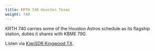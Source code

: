 ```yaml
---
title: KRTH 740 Houston Texas
weight: 740
---
```

KRTH 740 carries some of the Houston Astros schedule as its
flagship station, duties it shares with KBME 790.

Listen via [KiwiSDR Kingwood TX].

[KiwiSDR Kingwood TX]:http://skhicks.ddns.net:8073/?f=740.00z9
